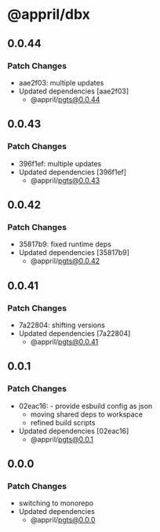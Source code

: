 # @appril/dbx

## 0.0.44

### Patch Changes

- aae2f03: multiple updates
- Updated dependencies [aae2f03]
  - @appril/pgts@0.0.44

## 0.0.43

### Patch Changes

- 396f1ef: multiple updates
- Updated dependencies [396f1ef]
  - @appril/pgts@0.0.43

## 0.0.42

### Patch Changes

- 35817b9: fixed runtime deps
- Updated dependencies [35817b9]
  - @appril/pgts@0.0.42

## 0.0.41

### Patch Changes

- 7a22804: shifting versions
- Updated dependencies [7a22804]
  - @appril/pgts@0.0.41

## 0.0.1

### Patch Changes

- 02eac16: - provide esbuild config as json
  - moving shared deps to workspace
  - refined build scripts
- Updated dependencies [02eac16]
  - @appril/pgts@0.0.1

## 0.0.0

### Patch Changes

- switching to monorepo
- Updated dependencies
  - @appril/pgts@0.0.0
